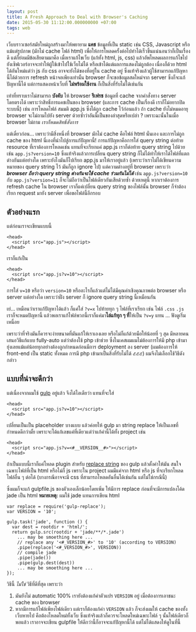```yaml
---
layout: post
title: A Fresh Approach to Deal with Browser's Caching
date: 2015-05-30 11:12:00.000000000 +07:00
tags: web
---
```

เว็บบราวเซอร์สมัยใหม่ถูกสร้างมาให้พยายาม **แคช** ข้อมูลที่เป็น static เช่น CSS, Javascript หรือแม้แต่รูปภาพ (มักไม่ cache ไฟล์ html) เพื่อให้การโหลดครั้งต่อไปทำได้เร็วขึ้นแน่นอนว่าก็เป็นเรื่องดี​ แต่ก็ย่อมมีข้อเสียตามมาคือ เมื่อเราแก้ไขเว็บ (แก้ทั้ง html, js, css) แล้วอัพโหลดผลการแก้ไขไปยังเซิฟเวอร์อาจจะทำให้ผู้ใช้เข้าไปใช้เว็บไม่ได้ หรือเข้าได้แต่ผลการแสดงไม่ถูกต้อง เนื่องก็ด้วย html ได้อันใหม่แต่ว่า js กับ css อาจจะยังได้ของที่อยู่ใน cache อยู่ ซึ่งแท้จริงแล้วผู้ใช้สามารถแก้ปัญหานี้ได้ด้วยการ refresh หน้าจอเพียงเท่านั้น browser ก็จะขอข้อมูลสดใหม่จาก server ซึ่งก็จะแก้ปัญหานี้ได้ แต่การแสดงหน้าเว็บที่ **ไม่พร้อมใช้งาน** ก็เป็นสิ่งที่รับไม่ได้เช่นกัน

เท่าที่ทราบเราไม่สามารถ **บังคับ** ให้ browser **รีเฟรช** ข้อมูลที่ cache จากคำสั่งทาง server โดยตรงได้ เพราะว่าสิทธิ์การแคชเป็นของ browser (และการ cache เป็นเรื่องดี เราก็ไม่อยากปิดระบบนี้) เช่น การโหลดไฟล์ สมมติ app.js ซึ่งได้ถูก cache ไว้ก่อนแล้ว ถ้า cache ยังไม่หมดอายุ browser จะไม่ถามไปยัง server ด้วยซ้ำว่าอันนี้เป็นของล่าสุดหรือเปล่า ? เพราะฉะนั้นในเมื่อ browser ไม่ถาม *เราก็หมดสิทธิ์สั่งการ*

แต่เดี๋ยวก่อน... เพราะว่ามีสิ่งหนึ่งที่ browser มักไม่ cache คือไฟล์ html นั่นเอง และการไม่ถูก cache ของ html นี่เองที่นำไปสู่การแก้ปัญหานี้! การแก้ปัญหาคือการใส่ query string ต่อท้าย resource ที่เราต้องการโหลดเช่น แทนที่จะเรียกแค่ app.js เราก็ต่อท้าย query string ไปด้วยเช่น `app.js?version=10` ซึ่งแท้จริงแล้วการเปลี่ยน query string ก็ไม่ได้ทำให้เราได้ไฟล์ที่แตกต่างกันแต่อย่างใด เพราะยังไงมันก็ไปเรียก app.js มาให้เราอยู่แล้ว (เพราะว่าเราไม่ได้เขียนความหมายของ query string ไว้ มันก็ถูก ignore ไป) แต่ความต่างอยู่ที่ browser เพราะว่า ***browser ถือว่า query string ต่างกันจะใช้ cache ร่วมกันไม่ได้*** เช่น `app.js?version=10` กับ `app.js?version=11` ก็จะไม่ถือว่าเป็นไฟล์เดียวกันเสียด้วยซ้ำ ด้วยเหตุนี้ หากเราต้องการ refresh cache ใน browser เราก็แค่เปลี่ยน query string ของไฟล์นั้น browser ก็จำต้องเรียก request มายัง server เพื่อขอไฟล์นี้อีกรอบ

## ตัวอย่างแรก
แต่ก่อนเราจะเขียนแบบนี้

```
<head>
  <script src="app.js"></script>
</head>
```

เราก็แก้เป็น

```
<head>
  <script src="app.js?v=10"></script>
</head>
```

การใส่ `v=10` หรือว่า `version=10` หรืออะไรก็แล้วแต่ไม่ได้มีคุณค่าเชิงคุณภาพต่อ browser หรือ server แต่อย่างใด เพราะว่าฝั่ง server ก็ ignore query string นี้เหมือนกัน

เย่... เหมือนว่าเราแก้ปัญหาได้แล้ว ก็แค่ใส่ `?v=x` ไปท้ายทุก ๆ ไฟล์ที่เราเรียก เช่น ไฟล์ `.css` `.js` เราก็จะหมดปัญหานี้ แล้วพอเราแก้ไฟล์พวกนี้เราก็แค่มา**ไล่แก้ทุก ๆ ที่**ให้เป็น `?v=y` แทน ... ฟังดูเริ่มเหนื่อย 

เพราะว่าที่จริงมันก็ควรจะง่ายขนาดที่มันแก้ให้เราเองเลย หรือไม่ก็แก้ด้วยมือให้น้อยที่ ๆ สุด มีหลายคนเสนอวิธีแก้แบบ fully-auto แต่ว่าต้องใช้ php เข้าช่วย ซึ่งในเคสผมผมไม่ต้องการให้มี php เข้ามายุ่งเลยแม้แต่น้อยทุกอย่างต้องถูกกำหนดก่อนมีการ deployment ลง server (ผมต้องการให้ front-end เป็น static ทั้งหมด การมี php เข้ามาเป็นสิ่งที่รับไม่ได้ ๕๕๕) ผมจึงไม่เลือกใช้วิธีดังกล่าว

## แบบที่น่าจะดีกว่า
แต่เนื่องจากผมใช้ [gulp](http://gulpjs.com/) อยู่แล้ว จึงได้ไอเดียว่า แทนที่จะใส่

```
<head>
  <script src="app.js?v=10"></script>
</head>
```

เปลี่ยนเป็นเป็น placeholder บางแบบ แล้วค่อยให้ gulp มา string replace ให้เป็นเลขที่กำหนดดีกว่ามั้ย เพราะจะได้แก้เลขแค่ที่เดียวแต่ว่าแก้ค่านี้ได้ทั้ง project เช่น

```
<head>
  <script src="app.js?v=<#__VERSION__#>"></script>
</head>
```

ถ้าเป็นแบบนี้เราก็แค่โหลด plugin สำหรับ [replace string](https://github.com/lazd/gulp-replace) ของ gulp แล้วตั้งค่าให้มัน สนใจเฉพาะไฟล์ที่เป็น html หรือไม่ก็ js เพราะใน project ผมมีแค่จาก html หรือ js ที่จะเรียกโหลดไฟล์อื่น ๆ ต่อได้ (บางกรณีอาจจะมี css ที่สามารถโหลดอันอื่นได้เช่นกัน แต่ไม่ใช่กรณีนี้)

ซึ่งผมก็จะแก้ gulpfile.js ของตัวเองเล็กน้อยโดยเพิ่ม ให้มีการ replace ก่อนที่จะมีการแปลงโค้ด jade เป็น html 
**หมายเหตุ:** ผมใช้ jade แทนการเขียน html

```
var replace = require('gulp-replace');
var VERSION = '10';

gulp.task('jade', function () {
  var dest = rootdir + 'html/';
  return gulp.src(rootdir + 'jade/**/*.jade')
    ... may be smoething here ...
    // replace any '<#_VERSION_#>' to '10' (according to VERSION)
    .pipe(replace('<#_VERSION_#>', VERSION))
    // compile jade
    .pipe(jade())
    .pipe(gulp.dest(dest))
    ... may be smoething here ...
});

```

วิธีนี้ *ไม่ใช่* วิธีที่ดีที่สุด เพราะว่า

1. มันยังไม่ automatic 100% เรายังต้องแก้ค่าตัวแปร `VERSION` อยู่ เมื่อต้องการเอาชนะ cache ของ browser
2. หากมีการแก้ไฟล์เพียงไฟล์เดียว แต่เราก็ต้องแก้ค่า `VERSION` แล้ว ก็จะส่งผมให้ cache ของทั้งเว็บหายไป คือต้องโหลดใหม่ทั้งเว็บ ซึ่งแท้จริงแล้วก็ควรจะโหลดใหม่เฉพาะไฟล์ ๆ นั้นไฟล์เดียวก็พอแล้ว เราอาจจะเขียน gulpfile ให้ดีกว่านี้ก็อาจจะแก้ปัญหานี้ได้ แต่ไม่ได้แสดงให้ดูในที่นี้
